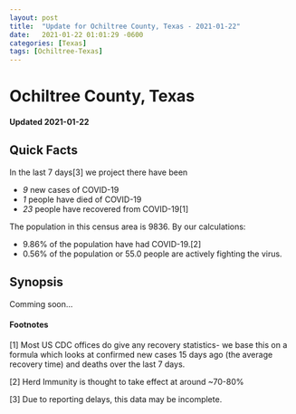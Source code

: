```yaml
---
layout: post
title:  "Update for Ochiltree County, Texas - 2021-01-22"
date:   2021-01-22 01:01:29 -0600
categories: [Texas]
tags: [Ochiltree-Texas]
---
```


# Ochiltree County, Texas
#### Updated 2021-01-22

## Quick Facts

In the last 7 days[3] we project there have been
- *9* new cases of COVID-19
- *1* people have died of COVID-19
- *23* people have recovered from COVID-19[1]

The population in this census area is 9836. By our calculations:
- 9.86% of the population have had COVID-19.[2]
- 0.56% of the population or 55.0 people are actively fighting the virus.

## Synopsis

Comming soon...


#### Footnotes

[1] Most US CDC offices do give any recovery statistics- we base this on a formula which looks at confirmed new cases
15 days ago (the average recovery time) and deaths over the last 7 days.

[2] Herd Immunity is thought to take effect at around ~70-80%

[3] Due to reporting delays, this data may be incomplete.
 
    